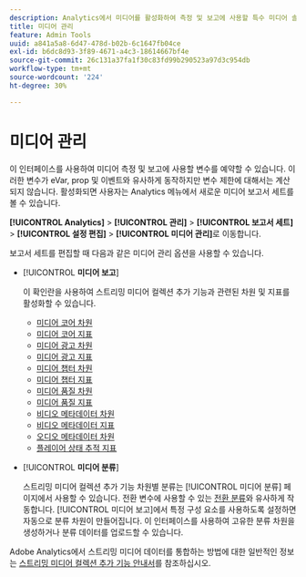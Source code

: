 ```yaml
---
description: Analytics에서 미디어를 활성화하여 측정 및 보고에 사용할 특수 미디어 솔루션 변수 세트를 예약할 수 있습니다.
title: 미디어 관리
feature: Admin Tools
uuid: a841a5a8-6d47-478d-b02b-6c1647fb04ce
exl-id: b6dc8d93-3f89-4671-a4c3-18614667bf4e
source-git-commit: 26c131a37fa1f30c83fd99b290523a97d3c954db
workflow-type: tm+mt
source-wordcount: '224'
ht-degree: 30%

---
```


# 미디어 관리

이 인터페이스를 사용하여 미디어 측정 및 보고에 사용할 변수를 예약할 수 있습니다. 이러한 변수가 eVar, prop 및 이벤트와 유사하게 동작하지만 변수 제한에 대해서는 계산되지 않습니다. 활성화되면 사용자는 Analytics 메뉴에서 새로운 미디어 보고서 세트를 볼 수 있습니다.

**[!UICONTROL Analytics]** > **[!UICONTROL 관리]** > **[!UICONTROL 보고서 세트]** > **[!UICONTROL 설정 편집]** > **[!UICONTROL 미디어 관리]**&#x200B;로 이동합니다.

보고서 세트를 편집할 때 다음과 같은 미디어 관리 옵션을 사용할 수 있습니다.

* [!UICONTROL **미디어 보고**]

  이 확인란을 사용하여 스트리밍 미디어 컬렉션 추가 기능과 관련된 차원 및 지표를 활성화할 수 있습니다.

   * [미디어 코어 차원](/help/components/dimensions/sm-core.md)
   * [미디어 코어 지표](/help/components/metrics/sm-core.md)
   * [미디어 광고 차원](/help/components/dimensions/sm-ads.md)
   * [미디어 광고 지표](/help/components/metrics/sm-ads.md)
   * [미디어 챕터 차원](/help/components/dimensions/sm-chapters.md)
   * [미디어 챕터 지표](/help/components/metrics/sm-chapters.md)
   * [미디어 품질 차원](/help/components/dimensions/sm-quality.md)
   * [미디어 품질 지표](/help/components/metrics/sm-quality.md)
   * [비디오 메타데이터 차원](/help/components/dimensions/sm-video-metadata.md)
   * [비디오 메타데이터 지표](/help/components/metrics/sm-video-metadata.md)
   * [오디오 메타데이터 차원](/help/components/dimensions/sm-audio-metadata.md)
   * [플레이어 상태 추적 지표](/help/components/metrics/sm-player-state.md)

* [!UICONTROL **미디어 분류**]

  스트리밍 미디어 컬렉션 추가 기능 차원별 분류는 [!UICONTROL 미디어 분류] 페이지에서 사용할 수 있습니다. 전환 변수에 사용할 수 있는 [전환 분류](/help/admin/admin/c-manage-report-suites/c-edit-report-suites/conversion-var-admin/conversion-classifications.md)와 유사하게 작동합니다. [!UICONTROL 미디어 보고]에서 특정 구성 요소를 사용하도록 설정하면 자동으로 분류 차원이 만들어집니다. 이 인터페이스를 사용하여 고유한 분류 차원을 생성하거나 분류 데이터를 업로드할 수 있습니다.

Adobe Analytics에서 스트리밍 미디어 데이터를 통합하는 방법에 대한 일반적인 정보는 [스트리밍 미디어 컬렉션 추가 기능 안내서](https://experienceleague.adobe.com/ko/docs/media-analytics/using/media-overview)를 참조하십시오.
